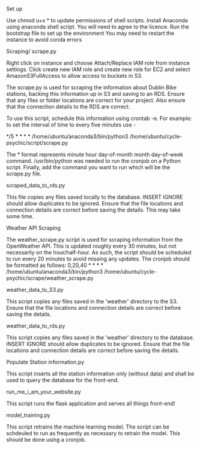 Set up

Use chmod u+x * to update permissions of shell scripts. 
Install Anaconda using anaconda shell script. You will need to agree to the licence. 
Run the bootstrap file to set up the environment
You may need to restart the instance to avoid conda errors

Scraping/ scrape.py

Right click on instance and choose Attach/Replace IAM role from instance settings. Click create new IAM role and create new role for EC2 and select AmazonS3FullAccess to allow access to buckets in S3.

The scrape.py is used for scraping the information about Dublin Bike stations, backing this information up in S3 and saving to an RDS. Ensure that any files or folder locations are correct for your project. Also ensure that the connection details to the RDS are correct. 

To use this script, schedule this information using crontab -e. For example: to set the interval of time to every five minutes use - 

*/5 * * * * /home/ubuntu/anaconda3/bin/python3 /home/ubuntu/cycle-psychic/script/scrape.py

The * format represents minute hour day-of-month month day-of-week command. /usr/bin/python was needed to run the cronjob on a Python script. Finally, add the command you want to run which will be the scrape.py file.

scraped_data_to_rds.py

This file copies any files saved locally to the database. INSERT IGNORE should allow duplicates to be ignored. Ensure that the file locations and connection details are correct before saving the details. This may take some time.


Weather API Scraping

The weather_scrape.py script is used for scraping information from the OpenWeather API. This is updated roughly every 30 minutes, but not necessarily on the hour/half-hour. 
As such, the script should be scheduled to run every 20 minutes to avoid missing any updates. The cronjob should be formatted as follows:
0,20,40 * * * * /home/ubuntu/anaconda3/bin/python3 /home/ubuntu/cycle-psychic/scrape/weather_scrape.py

weather_data_to_S3.py

This script copies any files saved in the 'weather' directory to the S3. Ensure that the file locations and connection details are correct before saving the details.

weather_data_to_rds.py

This script copies any files saved in the 'weather' directory to the database. INSERT IGNORE should allow duplicates to be ignored. Ensure that the file locations and connection details are correct before saving the details.

Populate Station information.py

This script inserts all the station information only (without data) and shall be used to query the database for the front-end.

run_me_i_am_your_website.py

This script runs the flask application and serves all things front-end! 

model_training.py

This script retrains the machine learning model. The script can be schdeuled to run as frequently as necessary to retrain the model. This should be done using a cronjob.
